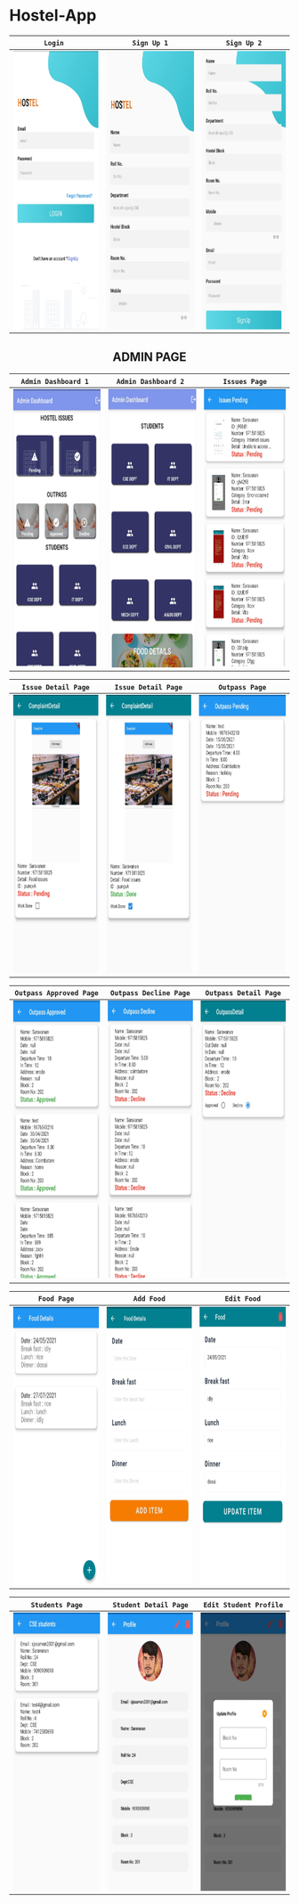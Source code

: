 # Hostel-App

<div align="center">
<table>
<thead>
<tr>
<th style="text-align:center"><code>Login </code></th>
<th style="text-align:center"><code>Sign Up 1</code></th>
<th style="text-align:center"><code>Sign Up 2</code></th>
</tr>
</thead>
<tbody>
<tr>
<td style="text-align:center"><img src="ScreenShots/login.jpg" height = "500px"/></td>
<td style="text-align:center"><img src="ScreenShots/signup1.jpg" height = "500px"/></td>
 <td style="text-align:center"><img src="ScreenShots/signup2.jpg" height = "500px"/></td>  
</tr>
</tbody>
</table>

<h2 align="center">ADMIN PAGE</h2>
<table>
<thead>
<tr>
<th style="text-align:center"><code>Admin Dashboard 1 </code></th>  
<th style="text-align:center"><code>Admin Dashboard 2 </code></th>
<th style="text-align:center"><code>Issues Page</code></th>
</tr>
</thead>
<tbody>
<tr>
  <td style="text-align:center"><img src="ScreenShots/Admin/AdminDash1.jpg" height = "500px"/></td>
  <td style="text-align:center"><img src="ScreenShots/Admin/AdminDash2.jpg" height = "500px"/>
  <td style="text-align:center"><img src="ScreenShots/Admin/IssuesPendingPage.jpg" height = "500px"/></td>  
</tr>
</tbody>
</table>
  
  <table>
<thead>
<tr>
<th style="text-align:center"><code>Issue Detail Page</code></th>  
<th style="text-align:center"><code>Issue Detail Page</code></th>
<th style="text-align:center"><code>Outpass Page</code></th>
</tr>
</thead>
<tbody>
<tr>
  <td style="text-align:center"><img src="ScreenShots/Admin/IssuesDetailPending.jpg" height = "500px"/></td>
  <td style="text-align:center"><img src="ScreenShots/Admin/IssuesDetailDone.jpg" height = "500px"/>
  <td style="text-align:center"><img src="ScreenShots/Admin/OutpassPedingPage.jpg" height = "500px"/></td>  
</tr>
</tbody>
</table>
  
<table>
<thead>
<tr>
<th style="text-align:center"><code>Outpass Approved Page</code></th>  
<th style="text-align:center"><code>Outpass Decline Page</code></th>
<th style="text-align:center"><code>Outpass Detail Page</code></th>
</tr>
</thead>
<tbody>
<tr>
  <td style="text-align:center"><img src="ScreenShots/Admin/OutpassApprovedPage.jpg" height = "500px"/></td>
  <td style="text-align:center"><img src="ScreenShots/Admin/OutpassDeclinePage.jpg" height = "500px"/>
  <td style="text-align:center"><img src="ScreenShots/Admin/OutpassDetailDecline.jpg" height = "500px"/></td>  
</tr>
</tbody>
</table>
  
  <table>
<thead>
<tr>
<th style="text-align:center"><code>Food Page</code></th>  
<th style="text-align:center"><code>Add Food</code></th>
<th style="text-align:center"><code>Edit Food</code></th>
</tr>
</thead>
<tbody>
<tr>
  <td style="text-align:center"><img src="ScreenShots/Admin/FoodDetails.jpg" height = "500px"/></td>
  <td style="text-align:center"><img src="ScreenShots/Admin/Addfood.jpg" height = "500px"/>
  <td style="text-align:center"><img src="ScreenShots/Admin/EditFood.jpg" height = "500px"/></td>  
</tr>
</tbody>
</table>
  
  <table>
<thead>
<tr>
<th style="text-align:center"><code>Students Page</code></th>  
<th style="text-align:center"><code>Student Detail Page</code></th>
<th style="text-align:center"><code>Edit Student Profile</code></th>
</tr>
</thead>
<tbody>
<tr>
  <td style="text-align:center"><img src="ScreenShots/Admin/StudentDetails.jpg" height = "500px"/></td>
  <td style="text-align:center"><img src="ScreenShots/Admin/userdetails.jpg" height = "500px"/>
  <td style="text-align:center"><img src="ScreenShots/Admin/EditProfile.jpg" height = "500px"/></td>  
</tr>
</tbody>
</table>
</div>
